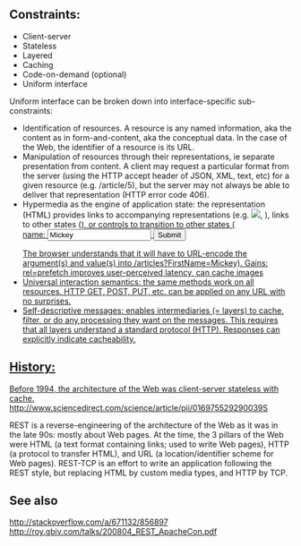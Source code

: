 Constraints:
---
- Client-server
- Stateless
- Layered
- Caching
- Code-on-demand (optional)
- Uniform interface

Uniform interface can be broken down into interface-specific sub-constraints:
- Identification of resources. A resource is any named information, aka the content as in form-and-content, aka the conceptual data. In the case of the Web, the identifier of a resource is its URL. 
- Manipulation of resources through their representations, ie separate presentation from content. A client may request a particular format from the server (using the HTTP accept header of JSON, XML, text, etc) for a given resource (e.g. /article/5), but the server may not always be able to deliver that representation (HTTP error code 406).
- Hypermedia as the engine of application state: the representation (HTML) provides links to accompanying representations (e.g. <img src="photo.jpg">, <link rel="stylesheet" href="main.css">), links to other states (<a href="/article/6">), or controls to transition to other states (<form method="get/post" action="/articles">name: <input type="text" name="FirstName" value="Mickey"> <input type="submit" value="Submit"> </form> The browser understands that it will have to URL-encode the argument(s) and value(s) into /articles?FirstName=Mickey). Gains: rel=prefetch improves user-perceived latency, can cache images
- Universal interaction semantics: the same methods work on all resources. HTTP GET, POST, PUT, etc. can be applied on any URL with no surprises.
- Self-descriptive messages: enables intermediaries (= layers) to cache, filter, or do any processing they want on the messages. This requires that all layers understand a standard protocol (HTTP). Responses can explicitly indicate cacheability.

History:
---
Before 1994, the architecture of the Web was client-server stateless with cache. http://www.sciencedirect.com/science/article/pii/016975529290039S

REST is a reverse-engineering of the architecture of the Web as it was in the late 90s: mostly about Web pages. At the time, the 3 pillars of the Web were HTML (a text format containing links; used to write Web pages), HTTP (a protocol to transfer HTML), and URL (a location/identifier scheme for Web pages). REST-TCP is an effort to write an application following the REST style, but replacing HTML by custom media types, and HTTP by TCP.


See also
----

http://stackoverflow.com/a/671132/856897
http://roy.gbiv.com/talks/200804_REST_ApacheCon.pdf

